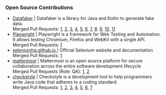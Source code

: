 ### Open Source Contributions
- [Datafaker](https://github.com/datafaker-net/datafaker) | Datafaker is a library for Java and Kotlin to generate fake data.<br />
  Merged Pull Requests: [1](https://github.com/datafaker-net/datafaker/pull/155), [2](https://github.com/datafaker-net/datafaker/pull/156), [3](https://github.com/datafaker-net/datafaker/pull/165), [4](https://github.com/datafaker-net/datafaker/pull/170), [5](https://github.com/datafaker-net/datafaker/pull/171), [6](https://github.com/datafaker-net/datafaker/pull/191), [7](https://github.com/datafaker-net/datafaker/pull/194), [8](https://github.com/datafaker-net/datafaker/pull/197). [9](https://github.com/datafaker-net/datafaker/pull/204), [10](https://github.com/datafaker-net/datafaker/pull/208), [11](https://github.com/datafaker-net/datafaker/pull/209)
- [Playwright](https://github.com/microsoft/playwright) | Playwright is a framework for Web Testing and Automation. It allows testing Chromium, Firefox and WebKit with a single API. <br />
Merged Pull Requests: [1](https://github.com/microsoft/playwright/pull/26537)
- [seleniumhq.github.io ](https://github.com/SeleniumHQ/seleniumhq.github.io) | Official Selenium website and documentation <br />
Merged Pull Requests: [1](https://github.com/SeleniumHQ/seleniumhq.github.io/pull/1458)
- [mattermost](https://github.com/mattermost/mattermost) | Mattermost is an open source platform for secure collaboration across the entire software development lifecycle <br /> 
Merged Pull Requests (Role: QA): [1](https://github.com/mattermost/mattermost/pull/24747), [2](https://github.com/mattermost/mattermost/pull/24847)
- [checkstyle](https://github.com/checkstyle/checkstyle) | Checkstyle is a development tool to help programmers write Java code that adheres to a coding standard. <br />
Merged Pull Requests: [1](https://github.com/checkstyle/checkstyle/pull/14309), [2](https://github.com/checkstyle/checkstyle/pull/14311), [3](https://github.com/checkstyle/checkstyle/pull/14323), [4](https://github.com/checkstyle/checkstyle/pull/14350), [5](https://github.com/checkstyle/checkstyle/pull/14354), [6](https://github.com/checkstyle/checkstyle/pull/14355), [7](https://github.com/checkstyle/checkstyle/pull/14411)
